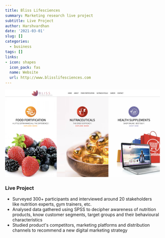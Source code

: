```yaml
---
title: Bliss Lifesciences
summary: Marketing research live project
subtitle: Live Project
author: Harshvardhan
date: '2021-03-01'
slug: []
categories:
  - business
tags: []
links:
- icon: shapes
  icon_pack: fas
  name: Website
  url: http://www.blisslifesciences.com
---
```


[![](images/Screen%20Shot%202022-03-16%20at%2010.32.22%20AM.png)](http://www.blisslifesciences.com/)

### Live Project

-   Surveyed 300+ participants and interviewed around 20 stakeholders like nutrition experts, gym trainers, etc.
-   Analysed data gathered using SPSS to decipher awareness of nutrition products, know customer segments, target groups and their behavioural characteristics
-   Studied product's competitors, marketing platforms and distribution channels to recommend a new digital marketing strategy
